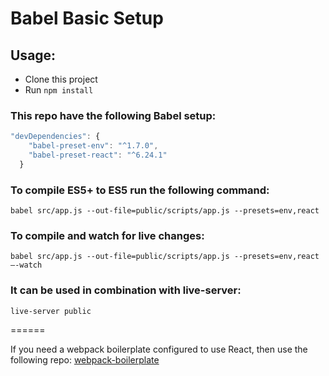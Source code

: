 # Babel Basic Setup

## Usage: ##
* Clone this project
* Run `npm install`

### This repo have the following Babel setup: ###

```javascript
"devDependencies": {
    "babel-preset-env": "^1.7.0",
    "babel-preset-react": "^6.24.1"
  }
```  

  ### To compile ES5+ to ES5 run the following command: ###

  `babel src/app.js --out-file=public/scripts/app.js --presets=env,react`

  ### To compile and watch for live changes: ###

  `babel src/app.js --out-file=public/scripts/app.js --presets=env,react —-watch`

  ### It can be used in combination with live-server: ###

  `live-server public`
  
======

If you need a webpack boilerplate configured to use React, then use the following repo:
[webpack-boilerplate](https://github.com/andres-cruz/webpack-boilerplate)
